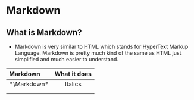 # Markdown 
## What is Markdown?
* Markdown is very similar to HTML which stands for HyperText Markup Language. Markdown is pretty much kind of the same as HTML just simplified and much easier to understand. 

|   Markdown   |   What it does   |
|:-------------|:----------------:|
| *\Markdown\* |     Italics      |
|              |                  | 
|              |                  |



